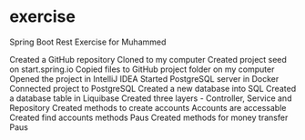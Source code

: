 # exercise
Spring Boot Rest Exercise for Muhammed

Created a GitHub repository
Cloned to my computer
Created project seed on start.spring.io
Copied files to GitHub project folder on my computer
Opened the project in IntelliJ IDEA
Started PostgreSQL server in Docker
Connected project to PostgreSQL
Created a new database into SQL
Created a database table in Liquibase
Created three layers - Controller, Service and Repository
Created methods to create accounts
Accounts are accessable
Created find accounts methods
Paus
Created methods for money transfer
Paus
